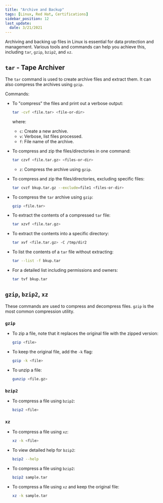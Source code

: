 ```yaml
---
title: "Archive and Backup"
tags: [Linux, Red Hat, Certifications]
sidebar_position: 12
last_update:
  date: 3/21/2021
---
```



Archiving and backing up files in Linux is essential for data protection and management. Various tools and commands can help you achieve this, including `tar`, `gzip`, `bzip2`, and `xz`.

## `tar` - Tape Archiver

The `tar` command is used to create archive files and extract them. It can also compress the archives using `gzip`.


Commands: 

- To "compress" the files and print out a verbose output:

    ```bash
    tar -cvf <file.tar> <file-or-dir>
    ```

    where: 
    - `c`: Create a new archive.
    - `v`: Verbose, list files processed.
    - `f`: File name of the archive.


- To compress and zip the files/directories in one command:

    ```bash
    tar czvf <file.tar.gz> <files-or-dir>
    ```

    - `z`: Compress the archive using `gzip`.


- To compress and zip the files/directories, excluding specific files:

    ```bash
    tar cvzf bkup.tar.gz --exclude=file1 <files-or-dir>
    ```


- To compress the `tar` archive using `gzip`:

    ```bash
    gzip <file.tar>
    ```


- To extract the contents of a compressed `tar` file:

    ```bash
    tar xzvf <file.tar.gz>
    ```

- To extract the contents into a specific directory:

    ```bash
    tar xvf <file.tar.gz> -C /tmp/dir2
    ```


- To list the contents of a `tar` file without extracting:

    ```bash
    tar --list -f bkup.tar
    ```

- For a detailed list including permissions and owners:

    ```bash
    tar tvf bkup.tar
    ```

## `gzip`, `bzip2`, `xz`

These commands are used to compress and decompress files. `gzip` is the most common compression utility.


### `gzip`

- To zip a file, note that it replaces the original file with the zipped version:

    ```bash
    gzip <file>
    ```

- To keep the original file, add the `-k` flag:

    ```bash
    gzip -k <file>
    ```

- To unzip a file:

    ```bash
    gunzip <file.gz>
    ```

### `bzip2`

- To compress a file using `bzip2`:

    ```bash
    bzip2 <file>
    ```

### `xz`

- To compress a file using `xz`:

    ```bash
    xz -k <file>
    ```

- To view detailed help for `bzip2`:

    ```bash
    bzip2 --help
    ```

- To compress a file using `bzip2`:

    ```bash
    bzip2 sample.tar
    ```

- To compress a file using `xz` and keep the original file:

    ```bash
    xz -k sample.tar
    ```